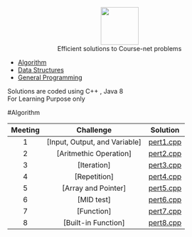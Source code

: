 <p align="center">
    <a href="https://www.course-net.com">
        <img height=85 src="https://cdn-images-1.medium.com/max/1600/1*Svef7D3qIbPZ0j4YXOjWuw.png">
    </a>
    <br>Efficient solutions to Course-net problems
</p>

* [Algorithm](#Algorithm)
* [Data Structures](#data-structures)
* [General Programming](#general-programming)

Solutions are coded using C++ , Java 8 <br>
For Learning Purpose only <br>

#Algorithm


| Meeting |                                                          Challenge                                                         |                                                                                          Solution                                                                                         |
|:---:|:--------------------------------------------------------------------------------------------------------------------------:|:-----------------------------------------------------------------------------------------------------------------------------------------------------------------------------------------:|
|  1  | [Input, Output, and Variable]                                        | [pert1.cpp](https://github.com/andikaleonardo/Course-Net/blob/master/Algorithm/Pert1.cpp)                | 
|  2  | [Aritmethic Operation]                                               | [pert2.cpp](https://github.com/andikaleonardo/Course-Net/blob/master/Algorithm/Pert2.cpp)                | 
|  3  | [Iteration]                                                          | [pert3.cpp](https://github.com/andikaleonardo/Course-Net/blob/master/Algorithm/Pert3.cpp)                | 
|  4  | [Repetition]                                                         | [pert4.cpp](https://github.com/andikaleonardo/Course-Net/blob/master/Algorithm/Pert4.cpp)                | 
|  5  | [Array and Pointer]                                                  | [pert5.cpp](https://github.com/andikaleonardo/Course-Net/blob/master/Algorithm/Pert5.cpp)                | 
|  6  | [MID test]                                                           | [pert6.cpp](https://github.com/andikaleonardo/Course-Net/blob/master/Algorithm/Pert6.cpp)                | 
|  7  | [Function]                                                           | [pert7.cpp](https://github.com/andikaleonardo/Course-Net/blob/master/Algorithm/Pert7.cpp)                | 
|  8  | [Built-in Function]                                                  | [pert8.cpp](https://github.com/andikaleonardo/Course-Net/blob/master/Algorithm/Pert8.cpp)                | 





